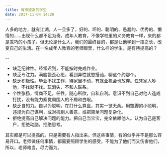 ```yaml
---
title: 有待提高的学生
date: 2017-11-04 14:20
---
```

人多的地方，就有江湖。人一旦多了，好的、坏的、聪明的、愚蠢的、优秀的、懒惰的……出现什么都不足为奇。成年人教育，不像学校里的义务教育一样，来的都是乖巧的小孩子。但无论是什么人，我们的最终目的，都是让他学到一技之长，改变自己的生活。在一名成年人教育的老师眼里，什么样的学生，是有待提高的？

<!-- more -->

--

- 缺乏纪律性。经常迟到，不能按时完成作业。
- 缺乏专注力。满脑袋歪心思，看到异性就想搭讪，聊这个约那个。
- 缺乏积极性。毕业不找工作，待家里不动，有就业机会也放弃。任凭家人吵他，不找就不找。玩消失，不和人联系。
- 个性张扬，情商不足。任性，随心所欲，自私自利。意识不到自己对他人造成打扰，没有能力察觉周围人的不屑和白眼。
- 缺乏自知力。自以为聪明，在打什么算盘，其实一览无余。用蹩脚的小聪明，违规为自己谋利，或对抗别人善意，或把简单问题复杂化。
- 拒绝提高自己解决问题的能力。把自己当宝宝，完全依赖他人。认为自己是客户，拒绝动脑，拒绝思考。

其实都是可以提高的。只是需要有人指出来。但这些事情，有的似乎并不是那么容易开口。老师做任何事情，都需要照顾学生的感受，不能为了他们而又伤害他们，所以，老师难当，尽力而为。
